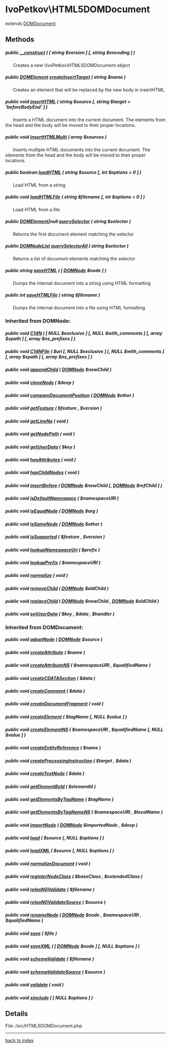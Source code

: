 # IvoPetkov\HTML5DOMDocument

extends [DOMDocument](http://php.net/manual/en/class.domdocument.php)

## Methods

##### public [__construct](ivopetkov.html5domdocument.__construct.method.md) ( [ string $version ]  [, string $encoding ] )

&nbsp;&nbsp;&nbsp;&nbsp;&nbsp;&nbsp;Creates a new \IvoPetkov\HTML5DOMDocument object

##### public [DOMElement](http://php.net/manual/en/class.domelement.php) [createInsertTarget](ivopetkov.html5domdocument.createinserttarget.method.md) ( string $name )

&nbsp;&nbsp;&nbsp;&nbsp;&nbsp;&nbsp;Creates an element that will be replaced by the new body in insertHTML

##### public void [insertHTML](ivopetkov.html5domdocument.inserthtml.method.md) ( string $source [, string $target = 'beforeBodyEnd' ] )

&nbsp;&nbsp;&nbsp;&nbsp;&nbsp;&nbsp;Inserts a HTML document into the current document. The elements from the head and the body will be moved to their proper locations.

##### public void [insertHTMLMulti](ivopetkov.html5domdocument.inserthtmlmulti.method.md) ( array $sources )

&nbsp;&nbsp;&nbsp;&nbsp;&nbsp;&nbsp;Inserts multiple HTML documents into the current document. The elements from the head and the body will be moved to their proper locations.

##### public boolean [loadHTML](ivopetkov.html5domdocument.loadhtml.method.md) ( string $source [, int $options = 0 ] )

&nbsp;&nbsp;&nbsp;&nbsp;&nbsp;&nbsp;Load HTML from a string

##### public void [loadHTMLFile](ivopetkov.html5domdocument.loadhtmlfile.method.md) ( string $filename [, int $options = 0 ] )

&nbsp;&nbsp;&nbsp;&nbsp;&nbsp;&nbsp;Load HTML from a file

##### public [DOMElement](http://php.net/manual/en/class.domelement.php)|null [querySelector](ivopetkov.html5domdocument.queryselector.method.md) ( string $selector )

&nbsp;&nbsp;&nbsp;&nbsp;&nbsp;&nbsp;Returns the first document element matching the selector

##### public [DOMNodeList](http://php.net/manual/en/class.domnodelist.php) [querySelectorAll](ivopetkov.html5domdocument.queryselectorall.method.md) ( string $selector )

&nbsp;&nbsp;&nbsp;&nbsp;&nbsp;&nbsp;Returns a list of document elements matching the selector

##### public string [saveHTML](ivopetkov.html5domdocument.savehtml.method.md) ( [ [DOMNode](http://php.net/manual/en/class.domnode.php) $node ] )

&nbsp;&nbsp;&nbsp;&nbsp;&nbsp;&nbsp;Dumps the internal document into a string using HTML formatting

##### public int [saveHTMLFile](ivopetkov.html5domdocument.savehtmlfile.method.md) ( string $filename )

&nbsp;&nbsp;&nbsp;&nbsp;&nbsp;&nbsp;Dumps the internal document into a file using HTML formatting

### Inherited from DOMNode:

##### public void [C14N](http://php.net/manual/en/domnode.c14n.php) ( [ NULL $exclusive ]  [, NULL $with_comments ]  [, array $xpath ]  [, array $ns_prefixes ] )

##### public void [C14NFile](http://php.net/manual/en/domnode.c14nfile.php) ( $uri [, NULL $exclusive ]  [, NULL $with_comments ]  [, array $xpath ]  [, array $ns_prefixes ] )

##### public void [appendChild](http://php.net/manual/en/domnode.appendchild.php) ( [DOMNode](http://php.net/manual/en/class.domnode.php) $newChild )

##### public void [cloneNode](http://php.net/manual/en/domnode.clonenode.php) ( $deep )

##### public void [compareDocumentPosition](http://php.net/manual/en/domnode.comparedocumentposition.php) ( [DOMNode](http://php.net/manual/en/class.domnode.php) $other )

##### public void [getFeature](http://php.net/manual/en/domnode.getfeature.php) ( $feature ,  $version )

##### public void [getLineNo](http://php.net/manual/en/domnode.getlineno.php) ( void )

##### public void [getNodePath](http://php.net/manual/en/domnode.getnodepath.php) ( void )

##### public void [getUserData](http://php.net/manual/en/domnode.getuserdata.php) ( $key )

##### public void [hasAttributes](http://php.net/manual/en/domnode.hasattributes.php) ( void )

##### public void [hasChildNodes](http://php.net/manual/en/domnode.haschildnodes.php) ( void )

##### public void [insertBefore](http://php.net/manual/en/domnode.insertbefore.php) ( [DOMNode](http://php.net/manual/en/class.domnode.php) $newChild [, [DOMNode](http://php.net/manual/en/class.domnode.php) $refChild ] )

##### public void [isDefaultNamespace](http://php.net/manual/en/domnode.isdefaultnamespace.php) ( $namespaceURI )

##### public void [isEqualNode](http://php.net/manual/en/domnode.isequalnode.php) ( [DOMNode](http://php.net/manual/en/class.domnode.php) $arg )

##### public void [isSameNode](http://php.net/manual/en/domnode.issamenode.php) ( [DOMNode](http://php.net/manual/en/class.domnode.php) $other )

##### public void [isSupported](http://php.net/manual/en/domnode.issupported.php) ( $feature ,  $version )

##### public void [lookupNamespaceUri](http://php.net/manual/en/domnode.lookupnamespaceuri.php) ( $prefix )

##### public void [lookupPrefix](http://php.net/manual/en/domnode.lookupprefix.php) ( $namespaceURI )

##### public void [normalize](http://php.net/manual/en/domnode.normalize.php) ( void )

##### public void [removeChild](http://php.net/manual/en/domnode.removechild.php) ( [DOMNode](http://php.net/manual/en/class.domnode.php) $oldChild )

##### public void [replaceChild](http://php.net/manual/en/domnode.replacechild.php) ( [DOMNode](http://php.net/manual/en/class.domnode.php) $newChild , [DOMNode](http://php.net/manual/en/class.domnode.php) $oldChild )

##### public void [setUserData](http://php.net/manual/en/domnode.setuserdata.php) ( $key ,  $data ,  $handler )

### Inherited from DOMDocument:

##### public void [adoptNode](http://php.net/manual/en/domdocument.adoptnode.php) ( [DOMNode](http://php.net/manual/en/class.domnode.php) $source )

##### public void [createAttribute](http://php.net/manual/en/domdocument.createattribute.php) ( $name )

##### public void [createAttributeNS](http://php.net/manual/en/domdocument.createattributens.php) ( $namespaceURI ,  $qualifiedName )

##### public void [createCDATASection](http://php.net/manual/en/domdocument.createcdatasection.php) ( $data )

##### public void [createComment](http://php.net/manual/en/domdocument.createcomment.php) ( $data )

##### public void [createDocumentFragment](http://php.net/manual/en/domdocument.createdocumentfragment.php) ( void )

##### public void [createElement](http://php.net/manual/en/domdocument.createelement.php) ( $tagName [, NULL $value ] )

##### public void [createElementNS](http://php.net/manual/en/domdocument.createelementns.php) ( $namespaceURI ,  $qualifiedName [, NULL $value ] )

##### public void [createEntityReference](http://php.net/manual/en/domdocument.createentityreference.php) ( $name )

##### public void [createProcessingInstruction](http://php.net/manual/en/domdocument.createprocessinginstruction.php) ( $target ,  $data )

##### public void [createTextNode](http://php.net/manual/en/domdocument.createtextnode.php) ( $data )

##### public void [getElementById](http://php.net/manual/en/domdocument.getelementbyid.php) ( $elementId )

##### public void [getElementsByTagName](http://php.net/manual/en/domdocument.getelementsbytagname.php) ( $tagName )

##### public void [getElementsByTagNameNS](http://php.net/manual/en/domdocument.getelementsbytagnamens.php) ( $namespaceURI ,  $localName )

##### public void [importNode](http://php.net/manual/en/domdocument.importnode.php) ( [DOMNode](http://php.net/manual/en/class.domnode.php) $importedNode ,  $deep )

##### public void [load](http://php.net/manual/en/domdocument.load.php) ( $source [, NULL $options ] )

##### public void [loadXML](http://php.net/manual/en/domdocument.loadxml.php) ( $source [, NULL $options ] )

##### public void [normalizeDocument](http://php.net/manual/en/domdocument.normalizedocument.php) ( void )

##### public void [registerNodeClass](http://php.net/manual/en/domdocument.registernodeclass.php) ( $baseClass ,  $extendedClass )

##### public void [relaxNGValidate](http://php.net/manual/en/domdocument.relaxngvalidate.php) ( $filename )

##### public void [relaxNGValidateSource](http://php.net/manual/en/domdocument.relaxngvalidatesource.php) ( $source )

##### public void [renameNode](http://php.net/manual/en/domdocument.renamenode.php) ( [DOMNode](http://php.net/manual/en/class.domnode.php) $node ,  $namespaceURI ,  $qualifiedName )

##### public void [save](http://php.net/manual/en/domdocument.save.php) ( $file )

##### public void [saveXML](http://php.net/manual/en/domdocument.savexml.php) ( [ [DOMNode](http://php.net/manual/en/class.domnode.php) $node ]  [, NULL $options ] )

##### public void [schemaValidate](http://php.net/manual/en/domdocument.schemavalidate.php) ( $filename )

##### public void [schemaValidateSource](http://php.net/manual/en/domdocument.schemavalidatesource.php) ( $source )

##### public void [validate](http://php.net/manual/en/domdocument.validate.php) ( void )

##### public void [xinclude](http://php.net/manual/en/domdocument.xinclude.php) ( [ NULL $options ] )

## Details

File: /src/HTML5DOMDocument.php

---

[back to index](index.md)

